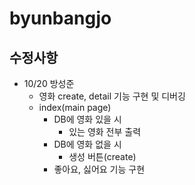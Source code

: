 # byunbangjo

## 수정사항
- 10/20 방성준
    - 영화 create, detail 기능 구현 및 디버깅
    - index(main page)
        - DB에 영화 있을 시 
            - 있는 영화 전부 출력
        - DB에 영화 없을 시
            - 생성 버튼(create)
        - 좋아요, 싫어요 기능 구현